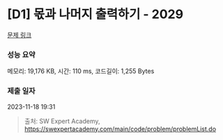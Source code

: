 # [D1] 몫과 나머지 출력하기 - 2029 

[문제 링크](https://swexpertacademy.com/main/code/problem/problemDetail.do?contestProbId=AV5QGNvKAtEDFAUq) 

### 성능 요약

메모리: 19,176 KB, 시간: 110 ms, 코드길이: 1,255 Bytes

### 제출 일자

2023-11-18 19:31



> 출처: SW Expert Academy, https://swexpertacademy.com/main/code/problem/problemList.do